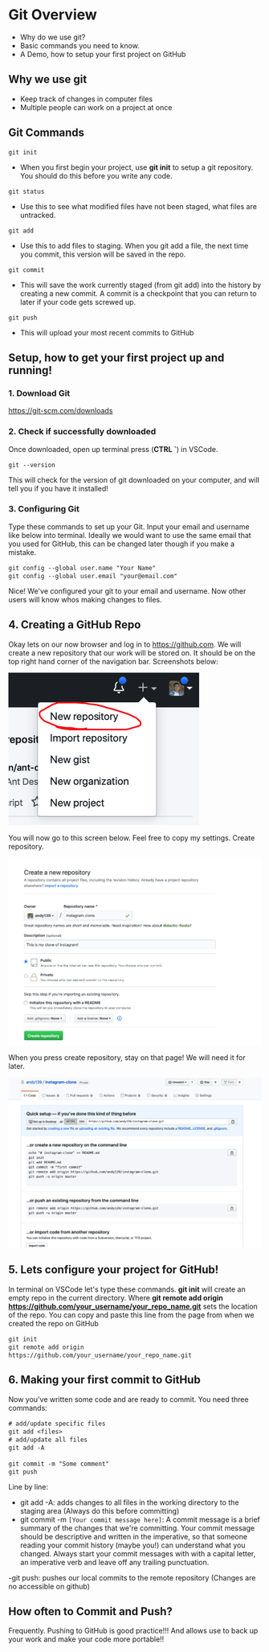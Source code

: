 # Git Overview

- Why do we use git?
- Basic commands you need to know.
- A Demo, how to setup your first project on GitHub


## Why we use git
- Keep track of changes in computer files
- Multiple people can work on a project at once


## Git Commands

```
git init
```

- When you first begin your project, use **git init** to setup a git repository. You should do this before you write any code.

```
git status
```
- Use this to see what modified files have not been staged, what files are untracked.

```
git add
```
- Use this to add files to staging. When you git add a file, the next time you commit, this version will be saved in the repo.

```
git commit
```
- This will save the work currently staged (from git add) into the history by creating a new commit. A commit is a checkpoint that you can return to later if your code gets screwed up.

```
git push
```
- This will upload your most recent commits to GitHub




## Setup, how to get your first project up and running!

### 1. Download Git

https://git-scm.com/downloads


### 2. Check if successfully downloaded

Once downloaded, open up terminal press (**CTRL `**) in VSCode. 

```
git --version

```

This will check for the version of git downloaded on your computer, and will tell you if you have it installed!

### 3. Configuring Git

Type these commands to set up your Git. Input your email and username like below into terminal. Ideally we would want to use the same email that you used for GitHub, this can be changed later though if you make a mistake.

```
git config --global user.name "Your Name"
git config --global user.email "your@email.com"

```

Nice! We've configured your git to your email and username. Now other users will know whos making changes to files. 


## 4. Creating a GitHub Repo
Okay lets on our now browser and log in to https://github.com. We will create a new repository that our work will be stored on. It should be on the top right hand corner of the navigation bar. Screenshots below:

![Screenshot](screenshots/githublocation.png)

You will now go to this screen below. Feel free to copy my settings. Create repository.

![Screenshot](screenshots/github.png)

When you press create repository, stay on that page! We will need it for later. 

![Screenshot](screenshots/githubscreen.png)


## 5. Lets configure your project for GitHub!

In terminal on VSCode let's type these commands. **git init** will create an empty repo in the current directory. Where **git remote add origin https://github.com/your_username/your_repo_name.git** sets the location of the repo. You can copy and paste this line from the page from when we created the repo on GitHub


```
git init
git remote add origin https://github.com/your_username/your_repo_name.git
```

## 6. Making your first commit to GitHub

Now you've written some code and are ready to commit. You need three commands:


```
# add/update specific files
git add <files>
# add/update all files
git add -A

git commit -m "Some comment"
git push

```

Line by line:


- git add -A: adds changes to all files in the working directory to the staging area (Always do this before committing)
- git commit -m `[Your commit message here]`: A commit message is a brief summary of the changes that we're committing. Your commit message should be descriptive and written in the imperative, so that someone reading your commit history (maybe you!) can understand what you changed. Always start your commit messages with with a capital letter, an imperative verb and leave off any trailing punctuation.
  
-git push:  pushes our local commits to the remote repository (Changes are no accessible on github)



## How often to Commit and Push?

Frequently. Pushing to GitHub is good practice!!! And allows use to back up your work and make your code more portable!!



